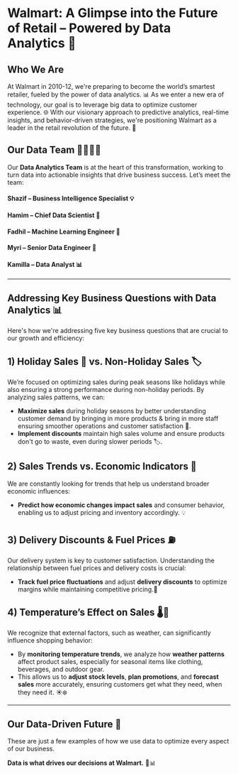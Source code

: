   # Walmart: A Glimpse into the Future of Retail – Powered by Data Analytics 🚀

## **Who We Are**

At Walmart in 2010-12, we're preparing to become the world’s smartest retailer, fueled by the power of data analytics. 📊 As we enter a new era of technology, our goal is to leverage big data to optimize customer experience. 🌐 With our visionary approach to predictive analytics, real-time insights, and behavior-driven strategies, we're positioning Walmart as a leader in the retail revolution of the future. 🔮

## **Our Data Team** 👩‍💻👨‍💻

Our **Data Analytics Team** is at the heart of this transformation, working  to turn data into actionable insights that drive business success. Let’s meet the team:

####  Shazif – Business Intelligence Specialist 💡

####  Hamim – Chief Data Scientist 🤖

####  Fadhil – Machine Learning Engineer 🧠

####  Myri – Senior Data Engineer 🔧

####  Kamilla – Data Analyst 📊

---

## **Addressing Key Business Questions with Data Analytics** 📊

Here's how we're addressing five key business questions that are crucial to our growth and efficiency:

## **1) Holiday Sales 🎄 vs. Non-Holiday Sales 🏷️**
We’re focused on optimizing sales during peak seasons like holidays while also ensuring a strong performance during non-holiday periods. By analyzing sales patterns, we can:
- **Maximize sales** during holiday seasons by better understanding customer demand by bringing in more products & bring in more staff ensuring smoother operations and customer satisfaction 🎁.
- **Implement discounts** maintain high sales volume and ensure products don't go to waste, even during slower periods 🏷️.

## **2) Sales Trends vs. Economic Indicators 💼**
We are constantly looking for trends that help us understand broader economic influences:
- **Predict how economic changes impact sales** and consumer behavior, enabling us to adjust pricing and inventory accordingly. 💡

## **3) Delivery Discounts & Fuel Prices ⛽**
Our delivery system is key to customer satisfaction. Understanding the relationship between fuel prices and delivery costs is crucial:
- **Track fuel price fluctuations** and adjust **delivery discounts** to optimize margins while maintaining competitive pricing.💸

## **4) Temperature’s Effect on Sales 🌡️🛒**
We recognize that external factors, such as weather, can significantly influence shopping behavior:
- By **monitoring temperature trends**, we analyze how **weather patterns** affect product sales, especially for seasonal items like clothing, beverages, and outdoor gear.
- This allows us to **adjust stock levels**, **plan promotions**, and **forecast sales** more accurately, ensuring customers get what they need, when they need it. ☀️❄️

---

## **Our Data-Driven Future 🚀**
These are just a few examples of how we use data to optimize every aspect of our business.

**Data is what drives our decisions at Walmart.** 🛒📊
